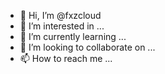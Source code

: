 - 👋 Hi, I’m @fxzcloud
- 👀 I’m interested in ...
- 🌱 I’m currently learning ...
- 💞️ I’m looking to collaborate on ...
- 📫 How to reach me ...

<!---
fxzcloud/fxzcloud is a ✨ special ✨ repository because its `README.md` (this file) appears on your GitHub profile.
You can click the Preview link to take a look at your changes.
--->
